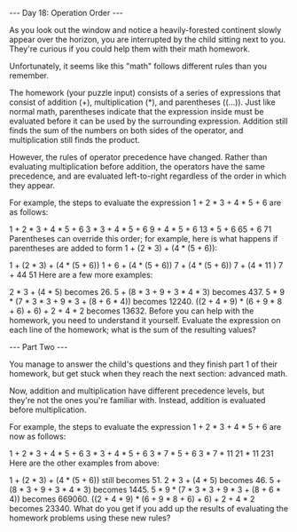 --- Day 18: Operation Order ---

As you look out the window and notice a heavily-forested continent slowly appear over the horizon, you are interrupted by the child sitting next to you. They're curious if you could help them with their math homework.

Unfortunately, it seems like this "math" follows different rules than you remember.

The homework (your puzzle input) consists of a series of expressions that consist of addition (+), multiplication (*), and parentheses ((...)). Just like normal math, parentheses indicate that the expression inside must be evaluated before it can be used by the surrounding expression. Addition still finds the sum of the numbers on both sides of the operator, and multiplication still finds the product.

However, the rules of operator precedence have changed. Rather than evaluating multiplication before addition, the operators have the same precedence, and are evaluated left-to-right regardless of the order in which they appear.

For example, the steps to evaluate the expression 1 + 2 * 3 + 4 * 5 + 6 are as follows:

1 + 2 * 3 + 4 * 5 + 6
  3   * 3 + 4 * 5 + 6
      9   + 4 * 5 + 6
         13   * 5 + 6
             65   + 6
                 71
Parentheses can override this order; for example, here is what happens if parentheses are added to form 1 + (2 * 3) + (4 * (5 + 6)):

1 + (2 * 3) + (4 * (5 + 6))
1 +    6    + (4 * (5 + 6))
     7      + (4 * (5 + 6))
     7      + (4 *   11   )
     7      +     44
            51
Here are a few more examples:

2 * 3 + (4 * 5) becomes 26.
5 + (8 * 3 + 9 + 3 * 4 * 3) becomes 437.
5 * 9 * (7 * 3 * 3 + 9 * 3 + (8 + 6 * 4)) becomes 12240.
((2 + 4 * 9) * (6 + 9 * 8 + 6) + 6) + 2 + 4 * 2 becomes 13632.
Before you can help with the homework, you need to understand it yourself. Evaluate the expression on each line of the homework; what is the sum of the resulting values?

--- Part Two ---

You manage to answer the child's questions and they finish part 1 of their homework, but get stuck when they reach the next section: advanced math.

Now, addition and multiplication have different precedence levels, but they're not the ones you're familiar with. Instead, addition is evaluated before multiplication.

For example, the steps to evaluate the expression 1 + 2 * 3 + 4 * 5 + 6 are now as follows:

1 + 2 * 3 + 4 * 5 + 6
  3   * 3 + 4 * 5 + 6
  3   *   7   * 5 + 6
  3   *   7   *  11
     21       *  11
         231
Here are the other examples from above:

1 + (2 * 3) + (4 * (5 + 6)) still becomes 51.
2 * 3 + (4 * 5) becomes 46.
5 + (8 * 3 + 9 + 3 * 4 * 3) becomes 1445.
5 * 9 * (7 * 3 * 3 + 9 * 3 + (8 + 6 * 4)) becomes 669060.
((2 + 4 * 9) * (6 + 9 * 8 + 6) + 6) + 2 + 4 * 2 becomes 23340.
What do you get if you add up the results of evaluating the homework problems using these new rules?
